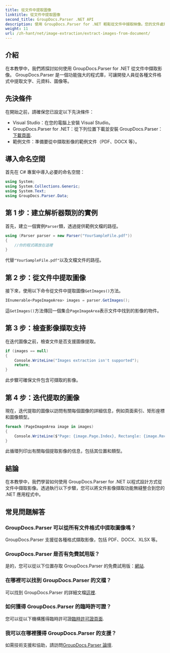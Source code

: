 ```yaml
---
title: 從文件中提取圖像
linktitle: 從文件中提取圖像
second_title: GroupDocs.Parser .NET API
description: 使用 GroupDocs.Parser for .NET 輕鬆從文件中擷取映像。您的文件處理能力並有效地簡化影像擷取任務。
weight: 11
url: /zh-hant/net/image-extraction/extract-images-from-document/
---
```

## 介紹
在本教學中，我們將探討如何使用 GroupDocs.Parser for .NET 從文件中擷取影像。 GroupDocs.Parser 是一個功能強大的程式庫，可讓開發人員從各種文件格式中提取文字、元資料、圖像等。
## 先決條件
在開始之前，請確保您已設定以下先決條件：
- Visual Studio：在您的電腦上安裝 Visual Studio。
-  GroupDocs.Parser for .NET：從下列位置下載並安裝 GroupDocs.Parser：[下載頁面](https://releases.groupdocs.com/parser/net/).
- 範例文件：準備要從中擷取影像的範例文件（PDF、DOCX 等）。

## 導入命名空間
首先在 C# 專案中導入必要的命名空間：
```csharp
using System;
using System.Collections.Generic;
using System.Text;
using GroupDocs.Parser.Data;
```
## 第 1 步：建立解析器類別的實例
首先，建立一個實例`Parser`類，透過提供範例文檔的路徑。
```csharp
using (Parser parser = new Parser("YourSampleFile.pdf"))
{
    //你的程式碼放在這裡
}
```
代替`"YourSampleFile.pdf"`以及文檔文件的路徑。
## 第 2 步：從文件中提取圖像
接下來，使用以下命令從文件中提取圖像`GetImages()`方法。
```csharp
IEnumerable<PageImageArea> images = parser.GetImages();
```
這`GetImages()`方法傳回一個集合`PageImageArea`表示文件中找到的影像的物件。
## 第 3 步：檢查影像擷取支持
在迭代圖像之前，檢查文件是否支援圖像提取。
```csharp
if (images == null)
{
    Console.WriteLine("Images extraction isn't supported");
    return;
}
```
此步驟可確保文件包含可擷取的影像。
## 第 4 步：迭代提取的圖像
現在，迭代提取的圖像以訪問有關每個圖像的詳細信息，例如頁面索引、矩形座標和圖像類型。
```csharp
foreach (PageImageArea image in images)
{
    Console.WriteLine($"Page: {image.Page.Index}, Rectangle: {image.Rectangle}, Type: {image.FileType}");
}
```
此循環列印出有關每個提取影像的信息，包括其位置和類型。

## 結論
在本教學中，我們學習如何使用 GroupDocs.Parser for .NET 以程式設計方式從文件中擷取影像。透過執行以下步驟，您可以將文件影像擷取功能無縫整合到您的 .NET 應用程式中。

## 常見問題解答
### GroupDocs.Parser 可以從所有文件格式中提取圖像嗎？
GroupDocs.Parser 支援從各種格式擷取影像，包括 PDF、DOCX、XLSX 等。
### GroupDocs.Parser 是否有免費試用版？
是的，您可以從以下位置存取 GroupDocs.Parser 的免費試用版：[網站](https://releases.groupdocs.com/).
### 在哪裡可以找到 GroupDocs.Parser 的文檔？
可以找到 GroupDocs.Parser 的詳細文檔[這裡](https://tutorials.groupdocs.com/parser/net/).
### 如何獲得 GroupDocs.Parser 的臨時許可證？
您可以從以下機構獲得臨時許可證[臨時許可證頁面](https://purchase.groupdocs.com/temporary-license/).
### 我可以在哪裡獲得 GroupDocs.Parser 的支援？
如需技術支援和協助，請訪問[GroupDocs.Parser 論壇](https://forum.groupdocs.com/c/parser/17).